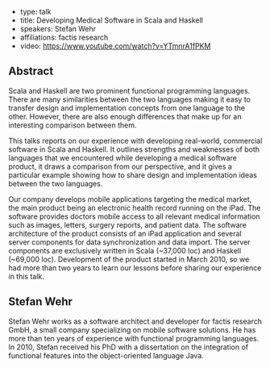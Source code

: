 - type: talk
- title: Developing Medical Software in Scala and Haskell
- speakers: Stefan Wehr
- affiliations: factis research
- video: https://www.youtube.com/watch?v=YTmnrA1fPKM

## Abstract
Scala and Haskell are two prominent functional programming
languages. There are many similarities between the two languages making it
easy to transfer design and implementation concepts from one language to
the other. However, there are also enough differences that make up for an
interesting comparison between them.

This talks reports on our experience with developing real-world,
commercial software in Scala and Haskell. It outlines strengths and
weaknesses of both languages that we encountered while developing a
medical software product, it draws a comparison from our perspective, and
it gives a particular example showing how to share design and
implementation ideas between the two languages.

Our company develops mobile applications targeting the medical market, the
main product being an electronic health record running on the iPad. The
software provides doctors mobile access to all relevant medical
information such as images, letters, surgery reports, and patient
data. The software architecture of the product consists of an iPad
application and several server components for data synchronization and
data import. The server components are exclusively written in Scala
\(~37,000 loc\) and Haskell \(~69,000 loc\). Development of the product
started in March 2010, so we had more than two years to learn our lessons
before sharing our experience in this talk.

## Stefan Wehr
Stefan Wehr works as a software architect and developer for factis
research GmbH, a small company specializing on mobile software
solutions. He has more than ten years of experience with functional
programming languages. In 2010, Stefan received his PhD with a
dissertation on the integration of functional features into the
object-oriented language Java.
